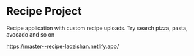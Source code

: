 # Recipe Project

Recipe application with custom recipe uploads.
Try search pizza, pasta, avocado and so on

https://master--recipe-laozishan.netlify.app/
